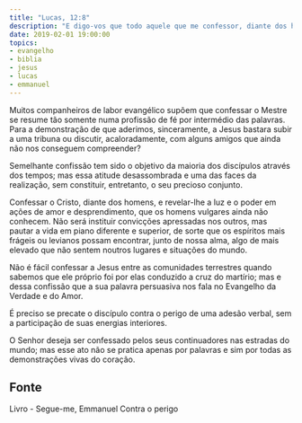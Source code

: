 ```yaml
---
title: "Lucas, 12:8"
description: "E digo-vos que todo aquele que me confessor, diante dos homens, também o filho do homem o confessará, diante dos anjos de Deus."
date: 2019-02-01 19:00:00
topics: 
- evangelho
- biblia
- jesus
- lucas
- emmanuel
---
```


Muitos companheiros de labor evangélico supõem que confessar o Mestre se resume
tão somente numa profissão de fé por intermédio das palavras. Para a
demonstração de que aderimos, sinceramente, a Jesus bastara subir a uma tribuna
ou discutir, acaloradamente, com alguns amigos que ainda não nos conseguem
compreender?

Semelhante confissão tem sido o objetivo da maioria dos discípulos através dos
tempos; mas essa atitude desassombrada e uma das faces da realização, sem
constituir, entretanto, o seu precioso conjunto.

Confessar o Cristo, diante dos homens, e revelar-lhe a luz e o poder em ações de
amor e desprendimento, que os homens vulgares ainda não conhecem. Não será
instituir convicções apressadas nos outros, mas pautar a vida em piano diferente
e superior, de sorte que os espíritos mais frágeis ou levianos possam encontrar,
junto de nossa alma, algo de mais elevado que não sentem noutros lugares e
situações do mundo.

Não é fácil confessar a Jesus entre as comunidades terrestres quando sabemos que
ele próprio foi por elas conduzido a cruz do martírio; mas e dessa confissão que
a sua palavra persuasiva nos fala no Evangelho da Verdade e do Amor.

É preciso se precate o discípulo contra o perigo de uma adesão verbal, sem a
participação de suas energias interiores.

O Senhor deseja ser confessado pelos seus continuadores nas estradas do mundo;
mas esse ato não se pratica apenas por palavras e sim por todas as demonstrações
vivas do coração.




## Fonte
Livro - Segue-me, Emmanuel
Contra o perigo

